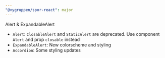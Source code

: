 ```yaml
---
"@vygruppen/spor-react": major
---
```


Alert & ExpandableAlert
- `Alert`: `ClosableAlert` and `StaticAlert` are deprecated. Use component `Alert` and prop `closable` instead
- `ExpandableAlert`: New colorscheme and styling
- `Accordion`: Some styling updates
